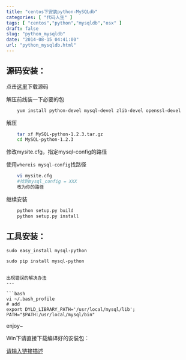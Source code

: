 ```yaml
---
title: "centos下安装python-MySQLdb"
categories: [ "代码人生" ]
tags: [ "centos","python","mysqldb","osx" ]
draft: false
slug: "python_mysqldb"
date: "2014-08-15 04:41:00"
url: "python_mysqldb.html"
---
```


源码安装：
---

点击[这里][1]下载源码

解压前线装一下必要的包

```bash
    yum install python-devel mysql-devel zlib-devel openssl-devel
```

解压

```bash
    tar xf MySQL-python-1.2.3.tar.gz
    cd MySQL-python-1.2.3
```

修改mysite.cfg，指定mysql-config的路径

使用`whereis mysql-config`找路径

```bash
    vi mysite.cfg
    #找到mysql_config = XXX
    改为你的路径
```

继续安装

```bash
    python setup.py build
    python setup.py install
```

工具安装：
---

    sudo easy_install mysql-python

    sudo pip install mysql-python
```

出现错误的解决办法
---

```bash
vi ~/.bash_profile
# add
export DYLD_LIBRARY_PATH='/usr/local/mysql/lib';
PATH="$PATH:/usr/local/mysql/bin"
```

enjoy~

Win下请直接下载编译好的安装包：

[请输入链接描述][2]


  [1]: http://sourceforge.net/projects/mysql-python/files/mysql-python/
  [2]: http://www.codegood.com/downloads